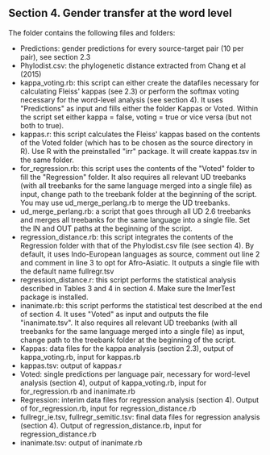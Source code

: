 ## Section 4. Gender transfer at the word level

The folder contains the following files and folders:

* Predictions: gender predictions for every source-target pair (10 per pair), see section 2.3
* Phylodist.csv: the phylogenetic distance extracted from Chang et al (2015)
* kappa_voting.rb: this script can either create the datafiles necessary for calculating Fleiss' kappas (see 2.3) or perform the softmax voting necessary for the word-level analysis (see section 4). It uses "Predictions" as input and fills either the folder Kappas or Voted. Within the script set either kappa = false, voting = true or vice versa (but not both to true).
* kappas.r: this script calculates the Fleiss' kappas based on the contents of the Voted folder (which has to be chosen as the source directory in R). Use R with the preinstalled "irr" package. It will create kappas.tsv in the same folder.
* for_regression.rb: this script uses the contents of the "Voted" folder to fill the "Regression" folder. It also requires all relevant UD treebanks (with all treebanks for the same language merged into a single file) as input, change path to the treebank folder at the beginning of the script. You may use ud_merge_perlang.rb to merge the UD treebanks.
* ud_merge_perlang.rb: a script that goes through all UD 2.6 treebanks and merges all treebanks for the same language into a single file. Set the IN and OUT paths at the beginning of the script.
* regression_distance.rb: this script integrates the contents of the Regression folder with that of the Phylodist.csv file (see section 4). By default, it uses Indo-European languages as source, comment out line 2 and comment in line 3 to opt for Afro-Asiatic. It outputs a single file with the default name fullregr.tsv
* regression_distance.r: this script performs the statistical analysis described in Tables 3 and 4 in section 4. Make sure the lmerTest package is installed.
* inanimate.rb: this script performs the statistical test described at the end of section 4. It uses "Voted" as input and outputs the file "inanimate.tsv". It also requires all relevant UD treebanks (with all treebanks for the same language merged into a single file) as input, change path to the treebank folder at the beginning of the script.
* Kappas: data files for the kappa analysis (section 2.3), output of kappa_voting.rb, input for kappas.rb
* kappas.tsv: output of kappas.r
* Voted: single predictions per language pair, necessary for word-level analysis (section 4), output of kappa_voting.rb, input for for_regression.rb and inanimate.rb
* Regression: interim data files for regression analysis (section 4). Output of for_regression.rb, input for regression_distance.rb
* fullregr_ie.tsv, fullregr_semitic.tsv: final data files for regression analysis (section 4). Output of regression_distance.rb, input for regression_distance.rb
* inanimate.tsv: output of inanimate.rb
